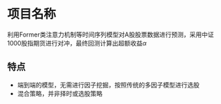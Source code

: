 # 项目名称

利用Former类注意力机制等时间序列模型对A股股票数据进行预测，采用中证1000股指期货进行对冲，最终回测计算出超额收益$\alpha$

## 特点

- 端到端的模型，无需进行因子挖掘，按照传统的多因子模型进行选股
- 混合策略，并非择时或选股策略

